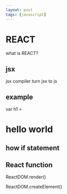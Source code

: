 ```yaml
---
layout: post
tags: [javascript]
---
```


# REACT
what is REACT?

## jsx
jsx compiler turn jsx to js

## example
var h1 = <h1>hello world</h>

## how if statement


## React function

ReactDOM.render()

ReactDOM.createElement()
